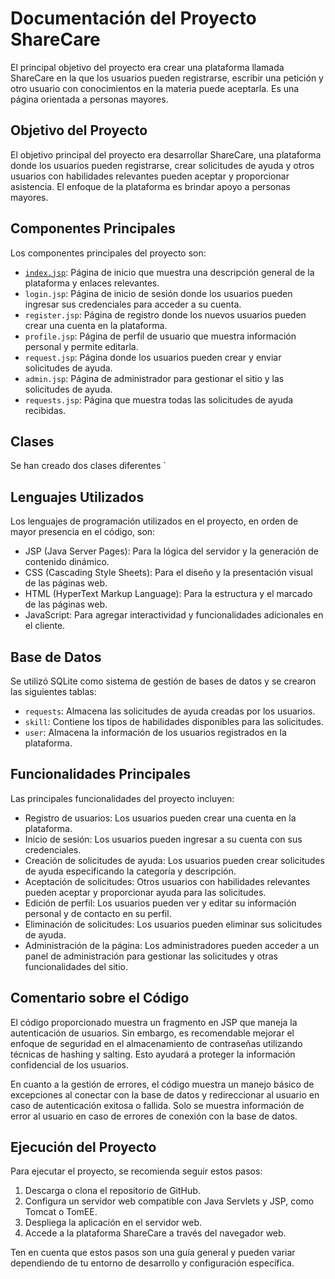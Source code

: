 # Documentación del Proyecto ShareCare

El principal objetivo del proyecto era crear una plataforma llamada ShareCare en la que los usuarios pueden registrarse, escribir una petición y otro usuario con conocimientos en la materia puede aceptarla. Es una página orientada a personas mayores.

## Objetivo del Proyecto

El objetivo principal del proyecto era desarrollar ShareCare, una plataforma donde los usuarios pueden registrarse, crear solicitudes de ayuda y otros usuarios con habilidades relevantes pueden aceptar y proporcionar asistencia. El enfoque de la plataforma es brindar apoyo a personas mayores.

## Componentes Principales

Los componentes principales del proyecto son:

- <a href="">`index.jsp`</a>: Página de inicio que muestra una descripción general de la plataforma y enlaces relevantes.
- `login.jsp`: Página de inicio de sesión donde los usuarios pueden ingresar sus credenciales para acceder a su cuenta.
- `register.jsp`: Página de registro donde los nuevos usuarios pueden crear una cuenta en la plataforma.
- `profile.jsp`: Página de perfil de usuario que muestra información personal y permite editarla.
- `request.jsp`: Página donde los usuarios pueden crear y enviar solicitudes de ayuda.
- `admin.jsp`: Página de administrador para gestionar el sitio y las solicitudes de ayuda.
- `requests.jsp`: Página que muestra todas las solicitudes de ayuda recibidas.

## Clases

Se han creado dos clases diferentes `

## Lenguajes Utilizados

Los lenguajes de programación utilizados en el proyecto, en orden de mayor presencia en el código, son:

- JSP (Java Server Pages): Para la lógica del servidor y la generación de contenido dinámico.
- CSS (Cascading Style Sheets): Para el diseño y la presentación visual de las páginas web.
- HTML (HyperText Markup Language): Para la estructura y el marcado de las páginas web.
- JavaScript: Para agregar interactividad y funcionalidades adicionales en el cliente.

## Base de Datos

Se utilizó SQLite como sistema de gestión de bases de datos y se crearon las siguientes tablas:

- `requests`: Almacena las solicitudes de ayuda creadas por los usuarios.
- `skill`: Contiene los tipos de habilidades disponibles para las solicitudes.
- `user`: Almacena la información de los usuarios registrados en la plataforma.

## Funcionalidades Principales

Las principales funcionalidades del proyecto incluyen:

- Registro de usuarios: Los usuarios pueden crear una cuenta en la plataforma.
- Inicio de sesión: Los usuarios pueden ingresar a su cuenta con sus credenciales.
- Creación de solicitudes de ayuda: Los usuarios pueden crear solicitudes de ayuda especificando la categoría y descripción.
- Aceptación de solicitudes: Otros usuarios con habilidades relevantes pueden aceptar y proporcionar ayuda para las solicitudes.
- Edición de perfil: Los usuarios pueden ver y editar su información personal y de contacto en su perfil.
- Eliminación de solicitudes: Los usuarios pueden eliminar sus solicitudes de ayuda.
- Administración de la página: Los administradores pueden acceder a un panel de administración para gestionar las solicitudes y otras funcionalidades del sitio.

## Comentario sobre el Código

El código proporcionado muestra un fragmento en JSP que maneja la autenticación de usuarios. Sin embargo, es recomendable mejorar el enfoque de seguridad en el almacenamiento de contraseñas utilizando técnicas de hashing y salting. Esto ayudará a proteger la información confidencial de los usuarios.

En cuanto a la gestión de errores, el código muestra un manejo básico de excepciones al conectar con la base de datos y redireccionar al usuario en caso de autenticación exitosa o fallida. Solo se muestra información de error al usuario en caso de errores de conexión con la base de datos.

## Ejecución del Proyecto

Para ejecutar el proyecto, se recomienda seguir estos pasos:

1. Descarga o clona el repositorio de GitHub.
2. Configura un servidor web compatible con Java Servlets y JSP, como Tomcat o TomEE.
3. Despliega la aplicación en el servidor web.
4. Accede a la plataforma ShareCare a través del navegador web.

Ten en cuenta que estos pasos son una guía general y pueden variar dependiendo de tu entorno de desarrollo y configuración específica.
